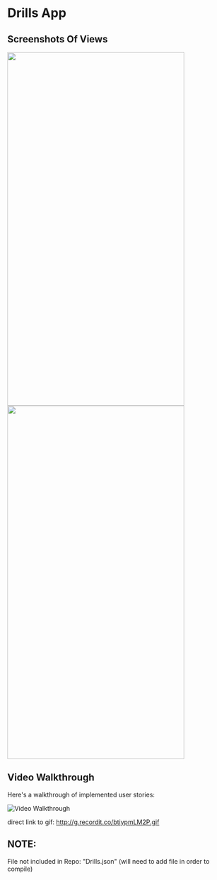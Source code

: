 # Drills App 

## Screenshots Of Views

<img src="https://thomasmedia.s3.us-east-2.amazonaws.com/DrillsTableVie.png" height="800" width="400">
<img src="https://thomasmedia.s3.us-east-2.amazonaws.com/DrillsDetailVew.png" height="800" width="400">

## Video Walkthrough

Here's a walkthrough of implemented user stories:

<img src='http://g.recordit.co/btiypmLM2P.gif' title='Video Walkthrough' width='' alt='Video Walkthrough' />

direct link to gif: http://g.recordit.co/btiypmLM2P.gif

## NOTE:
File not included in Repo: "Drills.json"  (will need to add file in order to compile)
